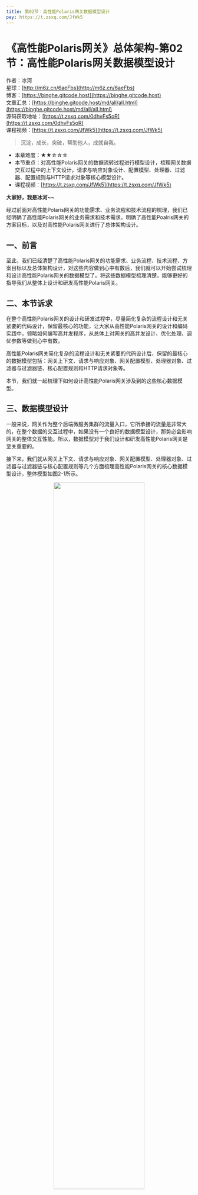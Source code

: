```yaml
---
title: 第02节：高性能Polaris网关数据模型设计
pay: https://t.zsxq.com/JfWk5
---
```


# 《高性能Polaris网关》总体架构-第02节：高性能Polaris网关数据模型设计

作者：冰河
<br/>星球：[http://m6z.cn/6aeFbs](http://m6z.cn/6aeFbs)
<br/>博客：[https://binghe.gitcode.host](https://binghe.gitcode.host)
<br/>文章汇总：[https://binghe.gitcode.host/md/all/all.html](https://binghe.gitcode.host/md/all/all.html)
<br/>源码获取地址：[https://t.zsxq.com/0dhvFs5oR](https://t.zsxq.com/0dhvFs5oR)
<br/>课程视频：[https://t.zsxq.com/JfWk5](https://t.zsxq.com/JfWk5)

> 沉淀，成长，突破，帮助他人，成就自我。

* 本章难度：★★☆☆☆
* 本节重点：对高性能Polaris网关的数据流转过程进行模型设计，梳理网关数据交互过程中的上下文设计，请求与响应对象设计、配置模型、处理器、过滤器、配置规则与HTTP请求对象等核心模型设计。
* 课程视频：[https://t.zsxq.com/JfWk5](https://t.zsxq.com/JfWk5)

**大家好，我是冰河~~**

经过前面对高性能Polaris网关的功能需求、业务流程和技术流程的梳理，我们已经明确了高性能Polaris网关的业务需求和技术需求，明确了高性能Poalris网关的方案目标，以及对高性能Polaris网关进行了总体架构设计。

## 一、前言

至此，我们已经清楚了高性能Polaris网关的功能需求、业务流程、技术流程、方案目标以及总体架构设计，对这些内容做到心中有数后，我们就可以开始尝试梳理和设计高性能Polaris网关的数据模型了。将这些数据模型梳理清楚，能够更好的指导我们从整体上设计和研发高性能Polaris网关。

## 二、本节诉求

在整个高性能Polaris网关的设计和研发过程中，尽量简化复杂的流程设计和无关紧要的代码设计，保留最核心的功能，让大家从高性能Polaris网关的设计和编码实践中，领略如何编写高并发程序，从总体上对网关的高并发设计、优化处理、调优参数等做到心中有数。

高性能Polaris网关简化复杂的流程设计和无关紧要的代码设计后，保留的最核心的数据模型包括：网关上下文、请求与响应对象、网关配置模型、处理器对象、过滤器与过滤器链、核心配置规则和HTTP请求对象等。

本节，我们就一起梳理下如何设计高性能Polaris网关涉及到的这些核心数据模型。

## 三、数据模型设计

一般来说，网关作为整个后端微服务集群的流量入口，它所承接的流量是非常大的，在整个数据的交互过程中，如果没有一个良好的数据模型设计，那势必会影响网关的整体交互性能。所以，数据模型对于我们设计和研发高性能Polaris网关是至关重要的。

接下来，我们就从网关上下文、请求与响应对象、网关配置模型、处理器对象、过滤器与过滤器链与核心配置规则等几个方面梳理高性能Polaris网关的核心数据模型设计，整体模型如图2-1所示。

<div align="center">
    <img src="https://binghe.gitcode.host/images/project/gateway/2024-08-03-001.png?raw=true" width="70%">
    <br/>
</div>

可以看到，我们在保留了网关的最核心功能的前提下，对网关的上下文对象、请求与响应对象、网关配置模型、处理器对象、过滤器与过滤器链和核心配置规则中定义了必要的字段和方法。这些字段和方法是实现网关核心数据模型的基本字段和方法，在后续的具体实现中，我们会视具体情况对这些字段和方法进行扩充。

## 查看完整文章

加入[冰河技术](https://public.zsxq.com/groups/48848484411888.html)知识星球，解锁完整技术文章、小册、视频与完整代码